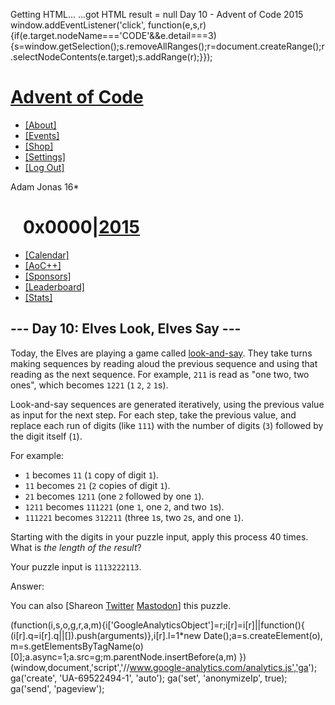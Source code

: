 Getting HTML...
...got HTML
result = null
 Day 10 - Advent of Code 2015     window.addEventListener('click', function(e,s,r){if(e.target.nodeName==='CODE'&&e.detail===3){s=window.getSelection();s.removeAllRanges();r=document.createRange();r.selectNodeContents(e.target);s.addRange(r);}});

[Advent of Code](/)
===================

*   [\[About\]](/2015/about)
*   [\[Events\]](/2015/events)
*   [\[Shop\]](https://teespring.com/stores/advent-of-code)
*   [\[Settings\]](/2015/settings)
*   [\[Log Out\]](/2015/auth/logout)

Adam Jonas 16\*

   0x0000|[2015](/2015)
=======================

*   [\[Calendar\]](/2015)
*   [\[AoC++\]](/2015/support)
*   [\[Sponsors\]](/2015/sponsors)
*   [\[Leaderboard\]](/2015/leaderboard)
*   [\[Stats\]](/2015/stats)

\--- Day 10: Elves Look, Elves Say ---
--------------------------------------

Today, the Elves are playing a game called [look-and-say](https://en.wikipedia.org/wiki/Look-and-say_sequence). They take turns making sequences by reading aloud the previous sequence and using that reading as the next sequence. For example, `211` is read as "one two, two ones", which becomes `1221` (`1` `2`, `2` `1`s).

Look-and-say sequences are generated iteratively, using the previous value as input for the next step. For each step, take the previous value, and replace each run of digits (like `111`) with the number of digits (`3`) followed by the digit itself (`1`).

For example:

*   `1` becomes `11` (`1` copy of digit `1`).
*   `11` becomes `21` (`2` copies of digit `1`).
*   `21` becomes `1211` (one `2` followed by one `1`).
*   `1211` becomes `111221` (one `1`, one `2`, and two `1`s).
*   `111221` becomes `312211` (three `1`s, two `2`s, and one `1`).

Starting with the digits in your puzzle input, apply this process 40 times. What is _the length of the result_?

Your puzzle input is `1113222113`.

Answer:  

You can also \[Shareon [Twitter](https://twitter.com/intent/tweet?text=%22Elves+Look%2C+Elves+Say%22+%2D+Day+10+%2D+Advent+of+Code+2015&url=https%3A%2F%2Fadventofcode%2Ecom%2F2015%2Fday%2F10&related=ericwastl&hashtags=AdventOfCode) [Mastodon](javascript:void(0);)\] this puzzle.

(function(i,s,o,g,r,a,m){i\['GoogleAnalyticsObject'\]=r;i\[r\]=i\[r\]||function(){ (i\[r\].q=i\[r\].q||\[\]).push(arguments)},i\[r\].l=1\*new Date();a=s.createElement(o), m=s.getElementsByTagName(o)\[0\];a.async=1;a.src=g;m.parentNode.insertBefore(a,m) })(window,document,'script','//www.google-analytics.com/analytics.js','ga'); ga('create', 'UA-69522494-1', 'auto'); ga('set', 'anonymizeIp', true); ga('send', 'pageview');
